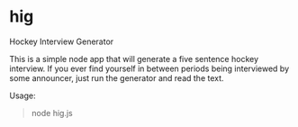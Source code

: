 # hig
Hockey Interview Generator

This is a simple node app that will generate a five sentence hockey interview. If you ever find yourself
in between periods being interviewed by some announcer, just run the generator and read the text.

Usage:
> node hig.js
